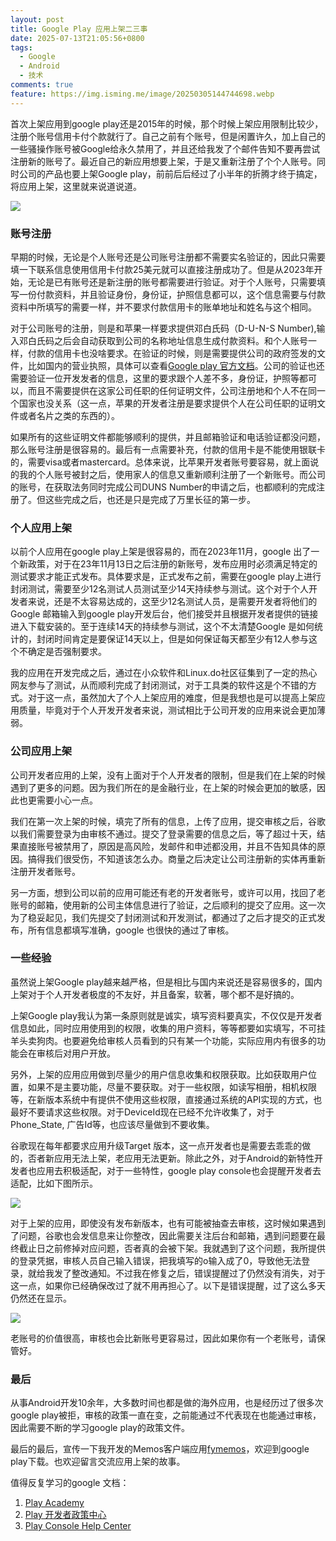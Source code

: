 ```yaml
---
layout: post
title: Google Play 应用上架二三事
date: 2025-07-13T21:05:56+0800
tags:
  - Google
  - Android
  - 技术
comments: true
feature: https://img.isming.me/image/20250305144744698.webp
---
```


首次上架应用到google play还是2015年的时候，那个时候上架应用限制比较少，注册个账号信用卡付个款就行了。自己之前有个账号，但是闲置许久，加上自己的一些骚操作账号被Google给永久禁用了，并且还给我发了个邮件告知不要再尝试注册新的账号了。最近自己的新应用想要上架，于是又重新注册了个个人账号。同时公司的产品也要上架Google play，前前后后经过了小半年的折腾才终于搞定，将应用上架，这里就来说道说道。

![](https://img.isming.me/image/gp/googleplay.png)

<!--more-->

### 账号注册

早期的时候，无论是个人账号还是公司账号注册都不需要实名验证的，因此只需要填一下联系信息使用信用卡付款25美元就可以直接注册成功了。但是从2023年开始，无论是已有账号还是新注册的账号都需要进行验证。对于个人账号，只需要填写一份付款资料，并且验证身份，身份证，护照信息都可以，这个信息需要与付款资料中所填写的需要一样，并不要求付款信用卡的账单地址和姓名与这个相同。

对于公司账号的注册，则是和苹果一样要求提供邓白氏码（D-U-N-S Number),输入邓白氏码之后会自动获取到公司的名称地址信息生成付款资料。和个人账号一样，付款的信用卡也没啥要求。在验证的时候，则是需要提供公司的政府签发的文件，比如国内的营业执照，具体可以查看[Google play 官方文档](https://support.google.com/googleplay/android-developer/answer/10841920#zippy=%2Corganization-account)。公司的验证也还需要验证一位开发发者的信息，这里的要求跟个人差不多，身份证，护照等都可以，而且不需要提供在这家公司任职的任何证明文件，公司注册地和个人不在同一个国家也没关系（这一点，苹果的开发者注册是要求提供个人在公司任职的证明文件或者名片之类的东西的）。

如果所有的这些证明文件都能够顺利的提供，并且邮箱验证和电话验证都没问题，那么账号注册是很容易的。最后有一点需要补充，付款的信用卡是不能使用银联卡的，需要visa或者mastercard。总体来说，比苹果开发者账号要容易，就上面说的我的个人账号被封之后，使用家人的信息又重新顺利注册了一个新账号。而公司的账号，在获取法务同时完成公司DUNS Number的申请之后，也都顺利的完成注册了。但这些完成之后，也还是只是完成了万里长征的第一步。

### 个人应用上架

以前个人应用在google play上架是很容易的，而在2023年11月，google 出了一个新政策，对于在23年11月13日之后注册的新账号，发布应用时必须满足特定的测试要求才能正式发布。具体要求是，正式发布之前，需要在google play上进行封闭测试，需要至少12名测试人员测试至少14天持续参与测试。这个对于个人开发者来说，还是不太容易达成的，这至少12名测试人员，是需要开发者将他们的Google 邮箱输入到google play开发后台，他们接受并且根据开发者提供的链接进入下载安装的。至于连续14天的持续参与测试，这个不太清楚Google 是如何统计的，封闭时间肯定是要保证14天以上，但是如何保证每天都至少有12人参与这个不确定是否强制要求。

我的应用在开发完成之后，通过在小众软件和Linux.do社区征集到了一定的热心网友参与了测试，从而顺利完成了封闭测试，对于工具类的软件这是个不错的方式。对于这一点，虽然加大了个人上架应用的难度，但是我想也是可以提高上架应用质量，毕竟对于个人开发开发者来说，测试相比于公司开发的应用来说会更加薄弱。

### 公司应用上架

公司开发者应用的上架，没有上面对于个人开发者的限制，但是我们在上架的时候遇到了更多的问题。因为我们所在的是金融行业，在上架的时候会更加的敏感，因此也更需要小心一点。

我们在第一次上架的时候，填完了所有的信息，上传了应用，提交审核之后，谷歌以我们需要登录为由审核不通过。提交了登录需要的信息之后，等了超过十天，结果直接账号被禁用了，原因是高风险，发邮件和申述都没用，并且不告知具体的原因。搞得我们很受伤，不知道该怎么办。商量之后决定让公司注册新的实体再重新注册开发者账号。

另一方面，想到公司以前的应用可能还有老的开发者账号，或许可以用，找回了老账号的邮箱，使用新的公司主体信息进行了验证，之后顺利的提交了应用。这一次为了稳妥起见，我们先提交了封闭测试和开发测试，都通过了之后才提交的正式发布，所有信息都填写准确，google 也很快的通过了审核。

### 一些经验

虽然说上架Google play越来越严格，但是相比与国内来说还是容易很多的，国内上架对于个人开发者极度的不友好，并且备案，软著，哪个都不是好搞的。

上架Google play我认为第一条原则就是诚实，填写资料要真实，不仅仅是开发者信息如此，同时应用使用到的权限，收集的用户资料，等等都要如实填写，不可挂羊头卖狗肉。也要避免给审核人员看到的只有某一个功能，实际应用内有很多的功能会在审核后对用户开放。

另外，上架的应用应用做到尽量少的用户信息收集和权限获取。比如获取用户位置，如果不是主要功能，尽量不要获取。对于一些权限，如读写相册，相机权限等，在新版本系统中有提供不使用这些权限，直接通过系统的API实现的方式，也最好不要请求这些权限。对于DeviceId现在已经不允许收集了，对于Phone_State, 广告Id等，也应该尽量做到不要收集。

谷歌现在每年都要求应用升级Target 版本，这一点开发者也是需要去乖乖的做的，否者新应用无法上架，老应用无法更新。除此之外，对于Android的新特性开发者也应用去积极适配，对于一些特性，google play console也会提醒开发者去适配，比如下图所示。

![](https://img.isming.me/image/gp/google-issues.png)

对于上架的应用，即使没有发布新版本，也有可能被抽查去审核，这时候如果遇到了问题，谷歌也会发信息来让你整改，因此需要关注后台和邮箱，遇到问题要在最终截止日之前修掉对应问题，否者真的会被下架。我就遇到了这个问题，我所提供的登录凭据，审核人员自己输入错误，把我填写的o输入成了0，导致他无法登录，就给我发了整改通知。不过我在修复之后，错误提醒过了仍然没有消失，对于这一点，如果你已经确保改过了就不用再担心了。以下是错误提醒，过了这么多天仍然还在显示。

![](https://img.isming.me/image/gp/review-issues.png)

老账号的价值很高，审核也会比新账号更容易过，因此如果你有一个老账号，请保管好。

### 最后

从事Android开发10余年，大多数时间也都是做的海外应用，也是经历过了很多次google play被拒，审核的政策一直在变，之前能通过不代表现在也能通过审核，因此需要不断的学习google play的政策文件。

最后的最后，宣传一下我开发的Memos客户端应用[fymemos](https://play.google.com/store/apps/details?id=me.isming.fymemos)，欢迎到google play下载。也欢迎留言交流应用上架的故事。

值得反复学习的google 文档：
1. [Play Academy](https://playacademy.withgoogle.com/)
2. [Play 开发者政策中心](https://play.google/intl/zh-CN/developer-content-policy/)
3. [Play Console Help Center](https://support.google.com/googleplay/android-developer/?hl=en#topic=3450769)